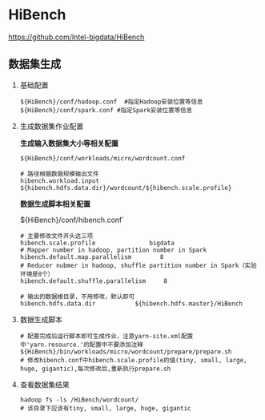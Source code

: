 # HiBench

https://github.com/Intel-bigdata/HiBench



## 数据集生成

1. 基础配置

   ```shell
   ${HiBench}/conf/hadoop.conf  #指定Hadoop安装位置等信息
   ${HiBench}/conf/spark.conf #指定Spark安装位置等信息
   ```

2. 生成数据集作业配置

   **生成输入数据集大小等相关配置**

   `${HiBench}/conf/workloads/micro/wordcount.conf`

   ```shell
   # 路径根据数据规模输出文件
   hibench.workload.input  ${hibench.hdfs.data.dir}/wordcount/${hibench.scale.profile}
   ```

   **数据生成脚本相关配置**

   ${HiBench}/conf/hibench.conf`

   ```shell
   # 主要修改文件开头这三项
   hibench.scale.profile               bigdata
   # Mapper number in hadoop, partition number in Spark
   hibench.default.map.parallelism        8
   # Reducer nubmer in hadoop, shuffle partition number in Spark（实验环境是8个）
   hibench.default.shuffle.parallelism     8
   
   # 输出的数据根目录，不用修改，默认即可
   hibench.hdfs.data.dir           ${hibench.hdfs.master}/HiBench
   ```

3. 数据生成脚本

   ```shell
   # 配置完成后运行脚本即可生成作业，注意yarn-site.xml配置中'yarn.resource.'的配置中不要添加注释
   ${HiBench}/bin/workloads/micro/wordcount/prepare/prepare.sh
   # 修改hibench.conf中hibench.scale.profile的值(tiny, small, large, huge, gigantic),每次修改后,重新执行prepare.sh
   ```

4. 查看数据集结果

   ```shell
   hadoop fs -ls /HiBench/wordcount/
   # 该目录下应该有tiny, small, large, huge, gigantic
   ```

   